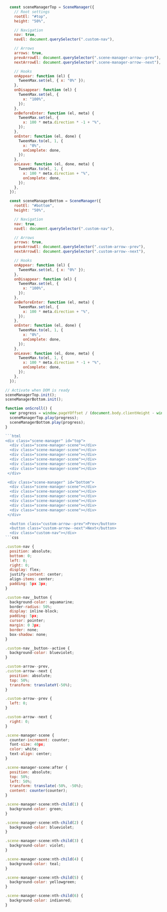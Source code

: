 ````javascript
  const sceneManagerTop = SceneManager({
    // Root settings
    rootEl: "#top",
    height: "50%",

    // Navigation
    nav: true,
    navEl: document.querySelector(".custom-nav"),

    // Arrows
    arrows: true,
    prevArrowEl: document.querySelector(".scene-manager-arrow--prev"),
    nextArrowEl: document.querySelector(".scene-manager-arrow--next"),

    // Hooks
    onAppear: function (el) {
      TweenMax.set(el, { x: "0%" });
    },
    onDisappear: function (el) {
      TweenMax.set(el, {
        x: "100%",
      });
    },
    onBeforeEnter: function (el, meta) {
      TweenMax.set(el, {
        x: 100 * meta.direction * -1 + "%",
      });
    },
    onEnter: function (el, done) {
      TweenMax.to(el, 1, {
        x: "0%",
        onComplete: done,
      });
    },
    onLeave: function (el, done, meta) {
      TweenMax.to(el, 1, {
        x: 100 * meta.direction + "%",
        onComplete: done,
      });
    },
  });

  const sceneManagerBottom = SceneManager({
    rootEl: "#bottom",
    height: "50%",

    // Navigation
    nav: true,
    navEl: document.querySelector(".custom-nav"),

    // Arrows
    arrows: true,
    prevArrowEl: document.querySelector(".custom-arrow--prev"),
    nextArrowEl: document.querySelector(".custom-arrow--next"),

    // Hooks
    onAppear: function (el) {
      TweenMax.set(el, { x: "0%" });
    },
    onDisappear: function (el) {
      TweenMax.set(el, {
        x: "100%",
      });
    },
    onBeforeEnter: function (el, meta) {
      TweenMax.set(el, {
        x: 100 * meta.direction + "%",
      });
    },
    onEnter: function (el, done) {
      TweenMax.to(el, 1, {
        x: "0%",
        onComplete: done,
      });
    },
    onLeave: function (el, done, meta) {
      TweenMax.to(el, 1, {
        x: 100 * meta.direction * -1 + "%",
        onComplete: done,
      });
    },
  });

// Activate when DOM is ready
sceneManagerTop.init();
sceneManagerBottom.init();

function onScroll() {
  var progress = window.pageYOffset / (document.body.clientHeight - window.innerHeight);
  sceneManagerTop.play(progress);
  sceneManagerBottom.play(progress);
}

```html
<div class="scene-manager" id="top">
  <div class="scene-manager-scene"></div>
  <div class="scene-manager-scene"></div>
  <div class="scene-manager-scene"></div>
  <div class="scene-manager-scene"></div>
  <div class="scene-manager-scene"></div>
  <div class="scene-manager-scene"></div>
 </div>

 <div class="scene-manager" id="bottom">
  <div class="scene-manager-scene"></div>
  <div class="scene-manager-scene"></div>
  <div class="scene-manager-scene"></div>
  <div class="scene-manager-scene"></div>
  <div class="scene-manager-scene"></div>
  <div class="scene-manager-scene"></div>
 </div>

  <button class="custom-arrow--prev">Prev</button>
  <button class="custom-arrow--next">Next</button>
  <div class="custom-nav"></div>
```css

.custom-nav {
  position: absolute;
  bottom: 0;
  left: 0;
  right: 0;
  display: flex;
  justify-content: center;
  align-items: center;
  padding: 5px 3px;
}

.custom-nav__button {
  background-color: aquamarine;
  border-radius: 50%;
  display: inline-block;
  padding: 5px;
  cursor: pointer;
  margin: 0 3px;
  border: none;
  box-shadow: none;
}

.custom-nav__button--active {
  background-color: blueviolet;
}

.custom-arrow--prev,
.custom-arrow--next {
  position: absolute;
  top: 50%;
  transform: translateY(-50%);
}

.custom-arrow--prev {
  left: 0;
}

.custom-arrow--next {
  right: 0;
}

.scene-manager-scene {
  counter-increment: counter;
  font-size: 40px;
  color: white;
  text-align: center;
}

.scene-manager-scene:after {
  position: absolute;
  top: 50%;
  left: 50%;
  transform: translate(-50%, -50%);
  content: counter(counter);
}

.scene-manager-scene:nth-child(1) {
  background-color: green;
}

.scene-manager-scene:nth-child(2) {
  background-color: blueviolet;
}

.scene-manager-scene:nth-child(3) {
  background-color: violet;
}

.scene-manager-scene:nth-child(4) {
  background-color: teal;
}

.scene-manager-scene:nth-child(5) {
  background-color: yellowgreen;
}

.scene-manager-scene:nth-child(6) {
  background-color: indianred;
}
````
